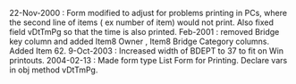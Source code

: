 22-Nov-2000 : Form modified to adjust for problems printing in PCs, where the second  line of items ( ex number of item) would not print.  Also fixed field vDtTmPg so that the time is also printed.Feb-2001 :  removed Bridge key column and added Item8 Owner , Item8 Bridge Category columns. Added Item 62.9-Oct-2003 : Increased width of BDEPT to 37 to fit on Win printouts.2004-02-13 : Made form type List Form for Printing. Declare vars in obj method vDtTmPg.